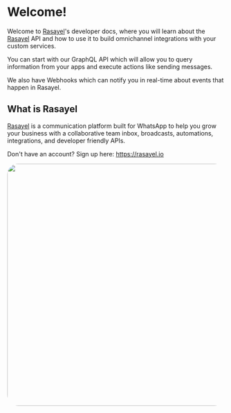 # Welcome!

Welcome to [Rasayel](https://rasayel.io)'s developer docs, where you will learn about the [Rasayel](https://rasayel.io) API and how to use it to build omnichannel integrations with your custom services.

You can start with our GraphQL API which will allow you to query information from your apps and execute actions like sending messages.

We also have Webhooks which can notify you in real-time about events that happen in Rasayel.

## What is Rasayel

[Rasayel](https://rasayel.io) is a communication platform built for WhatsApp to help you grow your business with a collaborative team inbox, broadcasts, automations, integrations, and developer friendly APIs.

Don't have an account? Sign up here: https://rasayel.io

<img src="/rasayel-app.png" style="margin:auto;display:block;height:35rem;border-radius:25px;" />
